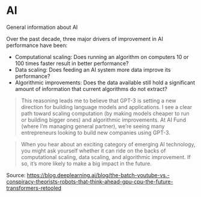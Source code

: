 # AI
General information about AI

Over the past decade, three major drivers of improvement in AI performance have been: 

* Computational scaling: Does running an algorithm on computers 10 or 100 times faster result in better performance?
* Data scaling: Does feeding an AI system more data improve its performance?
* Algorithmic improvements: Does the data available still hold a significant amount of information that current algorithms do not  extract?

> This reasoning leads me to believe that GPT-3 is setting a new direction for building language models and applications. I see a clear path toward scaling computation (by making models cheaper to run or building bigger ones) and algorithmic improvements. At AI Fund (where I’m managing general partner), we’re seeing many entrepreneurs looking to build new companies using GPT-3. 

> When you hear about an exciting category of emerging AI technology, you might ask yourself whether it can ride on the backs of computational scaling, data scaling, and algorithmic improvement. If so, it’s more likely to make a big impact in the future. 

Source: https://blog.deeplearning.ai/blog/the-batch-youtube-vs.-conspiracy-theorists-robots-that-think-ahead-gpu-cpu-the-future-transformers-retooled
